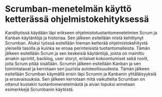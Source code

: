 # Scrumban-menetelmän käyttö ketterässä ohjelmistokehityksessä
Kandityössä käydään läpi erikseen ohjelmistotuotantomenetelmien Scrum ja Kanban käytäntöjä ja historiaa. Sen jälkeen esitellään niistä kehittynyt Scrumban. Aluksi työssä esitellään hieman ketterää ohjelmistokehitystä yleisellä tasolla ja kuinka se eroaa perinteisistä tuotantomalleista. Tämän jälkeen esitellään Scrum ja sen keskeisiä käytäntöjä, joista on mainittu ainakin sprintit, backlog, user storyt, erilaiset kokoontumiset sekä roolit, joita Scrum pitää sisällään. Scrumin jälkeen esitellään Kanban ja sen toimintatavat ja kerrotaan sen juurista autoteollisuudesta. Tämän jälkeen esitellään Scrumban käymällä ensin läpi Scrumin ja Kanbanin yhtäläisyyksiä ja eroavaisuuksia. Sen jälkeen kerrotaan mitä vaikutteita Scrumban on ottanut kustakin tuotantomenetelmästä ja aivan lopuksi annetaan esimerkkejä Scrumbanin käytöstä.
